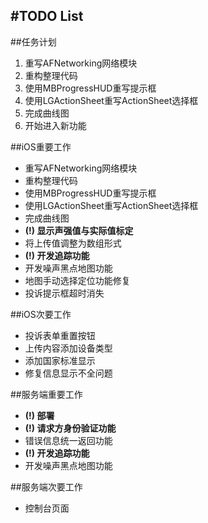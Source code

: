 #TODO List
---
##任务计划
1. 重写AFNetworking网络模块
2. 重构整理代码
2. 使用MBProgressHUD重写提示框
3. 使用LGActionSheet重写ActionSheet选择框
4. 完成曲线图
5. 开始进入新功能

##iOS重要工作
- 重写AFNetworking网络模块
- 重构整理代码
- 使用MBProgressHUD重写提示框
- 使用LGActionSheet重写ActionSheet选择框
- 完成曲线图
- **(!) 显示声强值与实际值标定**
- 将上传值调整为数组形式
- **(!) 开发追踪功能**
- 开发噪声黑点地图功能
- 地图手动选择定位功能修复
- 投诉提示框超时消失

##iOS次要工作
- 投诉表单重置按钮
- 上传内容添加设备类型
- 添加国家标准显示
- 修复信息显示不全问题

##服务端重要工作
- **(!) 部署**
- **(!) 请求方身份验证功能**
- 错误信息统一返回功能
- **(!) 开发追踪功能**
- 开发噪声黑点地图功能

##服务端次要工作
- 控制台页面